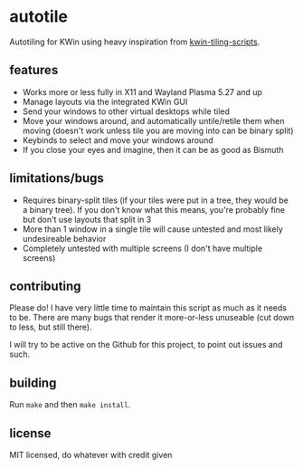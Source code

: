 # autotile
Autotiling for KWin using heavy inspiration from [kwin-tiling-scripts](https://invent.kde.org/mart/kwin-tiling-scripts).

## features
* Works more or less fully in X11 and Wayland Plasma 5.27 and up
* Manage layouts via the integrated KWin GUI
* Send your windows to other virtual desktops while tiled
* Move your windows around, and automatically untile/retile them when moving (doesn't work unless tile you are moving into can be binary split)
* Keybinds to select and move your windows around
* If you close your eyes and imagine, then it can be as good as Bismuth

## limitations/bugs
* Requires binary-split tiles (if your tiles were put in a tree, they would be a binary tree). If you don't know what this means, you're probably fine but don't use layouts that split in 3
* More than 1 window in a single tile will cause untested and most likely undesireable behavior
* Completely untested with multiple screens (I don't have multiple screens)

## contributing
Please do! I have very little time to maintain this script as much as it needs to be. There are many bugs that render it more-or-less unuseable (cut down to less, but still there).

I will try to be active on the Github for this project, to point out issues and such.

## building
Run `make` and then `make install`.

## license
MIT licensed, do whatever with credit given
